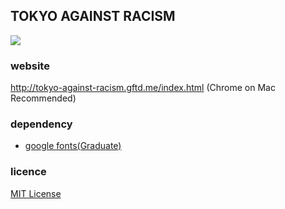 ## TOKYO AGAINST RACISM

<img src="http://tokyo-against-racism.gftd.me/screenshot.png?20191230">

### website
http://tokyo-against-racism.gftd.me/index.html
(Chrome on Mac Recommended)

### dependency
- [google fonts(Graduate)](https://developers.google.com/fonts/)

### licence
[MIT License](https://spdx.org/licenses/MIT/)
